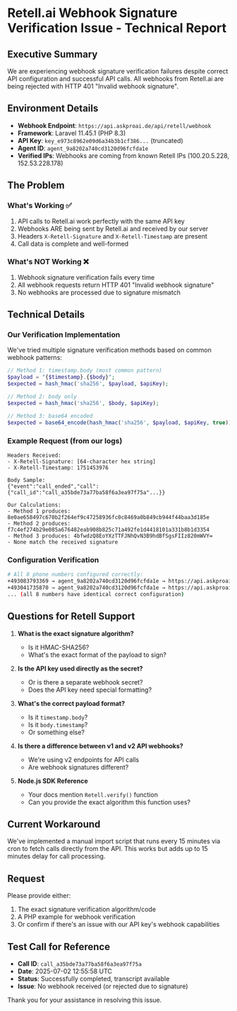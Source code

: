 # Retell.ai Webhook Signature Verification Issue - Technical Report

## Executive Summary
We are experiencing webhook signature verification failures despite correct API configuration and successful API calls. All webhooks from Retell.ai are being rejected with HTTP 401 "Invalid webhook signature".

## Environment Details
- **Webhook Endpoint**: `https://api.askproai.de/api/retell/webhook`
- **Framework**: Laravel 11.45.1 (PHP 8.3)
- **API Key**: `key_e973c8962e09d6a34b3b1cf386...` (truncated)
- **Agent ID**: `agent_9a8202a740cd3120d96fcfda1e`
- **Verified IPs**: Webhooks are coming from known Retell IPs (100.20.5.228, 152.53.228.178)

## The Problem

### What's Working ✅
1. API calls to Retell.ai work perfectly with the same API key
2. Webhooks ARE being sent by Retell.ai and received by our server
3. Headers `X-Retell-Signature` and `X-Retell-Timestamp` are present
4. Call data is complete and well-formed

### What's NOT Working ❌
1. Webhook signature verification fails every time
2. All webhook requests return HTTP 401 "Invalid webhook signature"
3. No webhooks are processed due to signature mismatch

## Technical Details

### Our Verification Implementation
We've tried multiple signature verification methods based on common webhook patterns:

```php
// Method 1: timestamp.body (most common pattern)
$payload = "{$timestamp}.{$body}";
$expected = hash_hmac('sha256', $payload, $apiKey);

// Method 2: body only
$expected = hash_hmac('sha256', $body, $apiKey);

// Method 3: base64 encoded
$expected = base64_encode(hash_hmac('sha256', $payload, $apiKey, true));
```

### Example Request (from our logs)
```
Headers Received:
- X-Retell-Signature: [64-character hex string]
- X-Retell-Timestamp: 1751453976

Body Sample:
{"event":"call_ended","call":{"call_id":"call_a35bde73a77ba58f6a3ea97f75a"...}}

Our Calculations:
- Method 1 produces: 8e0ae658497c670b2f264ef9c47258936fc0c8469a0b849cb944f44baa3d185e
- Method 2 produces: f7c4ef274b29e085a676482eab908b825c71a492fe1d4418101a331b8b1d3354
- Method 3 produces: 4bfwdzQ8EoYXzTTFJNhQvN3B9hdBfSgsFIIz820mWVY=
- None match the received signature
```

### Configuration Verification
```bash
# All 8 phone numbers configured correctly:
+493083793369 → agent_9a8202a740cd3120d96fcfda1e → https://api.askproai.de/api/retell/webhook
+493041735870 → agent_9a8202a740cd3120d96fcfda1e → https://api.askproai.de/api/retell/webhook
... (all 8 numbers have identical correct configuration)
```

## Questions for Retell Support

1. **What is the exact signature algorithm?**
   - Is it HMAC-SHA256?
   - What's the exact format of the payload to sign?

2. **Is the API key used directly as the secret?**
   - Or is there a separate webhook secret?
   - Does the API key need special formatting?

3. **What's the correct payload format?**
   - Is it `timestamp.body`?
   - Is it `body.timestamp`?
   - Or something else?

4. **Is there a difference between v1 and v2 API webhooks?**
   - We're using v2 endpoints for API calls
   - Are webhook signatures different?

5. **Node.js SDK Reference**
   - Your docs mention `Retell.verify()` function
   - Can you provide the exact algorithm this function uses?

## Current Workaround
We've implemented a manual import script that runs every 15 minutes via cron to fetch calls directly from the API. This works but adds up to 15 minutes delay for call processing.

## Request
Please provide either:
1. The exact signature verification algorithm/code
2. A PHP example for webhook verification
3. Or confirm if there's an issue with our API key's webhook capabilities

## Test Call for Reference
- **Call ID**: `call_a35bde73a77ba58f6a3ea97f75a`
- **Date**: 2025-07-02 12:55:58 UTC
- **Status**: Successfully completed, transcript available
- **Issue**: No webhook received (or rejected due to signature)

Thank you for your assistance in resolving this issue.